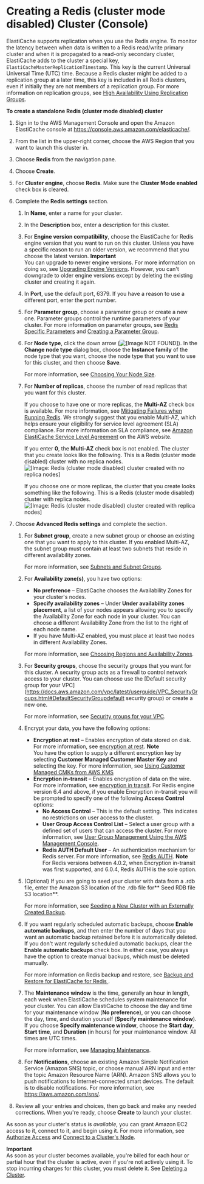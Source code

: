 # Creating a Redis \(cluster mode disabled\) Cluster \(Console\)<a name="Clusters.Create.CON.Redis"></a>

ElastiCache supports replication when you use the Redis engine\. To monitor the latency between when data is written to a Redis read/write primary cluster and when it is propagated to a read\-only secondary cluster, ElastiCache adds to the cluster a special key, `ElastiCacheMasterReplicationTimestamp`\. This key is the current Universal Universal Time \(UTC\) time\. Because a Redis cluster might be added to a replication group at a later time, this key is included in all Redis clusters, even if initially they are not members of a replication group\. For more information on replication groups, see [High Availability Using Replication Groups](Replication.md)\.

**To create a standalone Redis \(cluster mode disabled\) cluster**

1. Sign in to the AWS Management Console and open the Amazon ElastiCache console at [https://console\.aws\.amazon\.com/elasticache/](https://console.aws.amazon.com/elasticache/)\.

1. From the list in the upper\-right corner, choose the AWS Region that you want to launch this cluster in\.

1. Choose **Redis** from the navigation pane\.

1. Choose **Create**\.

1. For **Cluster engine**, choose **Redis**\. Make sure the **Cluster Mode enabled** check box is cleared\.

1. Complete the **Redis settings** section\.

   1. In **Name**, enter a name for your cluster\.

   1. In the **Description** box, enter a description for this cluster\.

   1. For **Engine version compatibility**, choose the ElastiCache for Redis engine version that you want to run on this cluster\. Unless you have a specific reason to run an older version, we recommend that you choose the latest version\.
**Important**  
You can upgrade to newer engine versions\. For more information on doing so, see [Upgrading Engine Versions](VersionManagement.md)\. However, you can't downgrade to older engine versions except by deleting the existing cluster and creating it again\.

   1. In **Port**, use the default port, 6379\. If you have a reason to use a different port, enter the port number\.

   1. For **Parameter group**, choose a parameter group or create a new one\. Parameter groups control the runtime parameters of your cluster\. For more information on parameter groups, see [Redis Specific Parameters](ParameterGroups.Redis.md) and [Creating a Parameter Group](ParameterGroups.Creating.md)\.

   1. For **Node type**, click the down arrow \(![\[Image NOT FOUND\]](http://docs.aws.amazon.com/AmazonElastiCache/latest/red-ug/images/ElastiCache-DnArrow.png)\)\. In the **Change node type** dialog box, choose the **Instance family** of the node type that you want, choose the node type that you want to use for this cluster, and then choose **Save**\.

      For more information, see [Choosing Your Node Size](nodes-select-size.md#CacheNodes.SelectSize)\.

   1. For **Number of replicas**, choose the number of read replicas that you want for this cluster\.

      If you choose to have one or more replicas, the **Multi\-AZ** check box is available\. For more information, see [Mitigating Failures when Running Redis](FaultTolerance.md#FaultTolerance.Redis)\. We strongly suggest that you enable Multi\-AZ, which helps ensure your eligibility for service level agreement \(SLA\) compliance\. For more information on SLA compliance, see [Amazon ElastiCache Service Level Agreement](https://aws.amazon.com/elasticache/sla/) on the AWS website\.

      If you enter **0**, the **Multi\-AZ** check box is not enabled\. The cluster that you create looks like the following\. This is a Redis \(cluster mode disabled\) cluster with no replica nodes\.  
![\[Image: Redis (cluster mode disabled) cluster created with no replica nodes\]](http://docs.aws.amazon.com/AmazonElastiCache/latest/red-ug/images/ElastiCache-Cluster-Redis-No-Replicas.png)

      If you choose one or more replicas, the cluster that you create looks something like the following\. This is a Redis \(cluster mode disabled\) cluster with replica nodes\.  
![\[Image: Redis (cluster mode disabled) cluster created with replica nodes\]](http://docs.aws.amazon.com/AmazonElastiCache/latest/red-ug/images/ElastiCacheClusters-CSN-Redis-Replicas.png)

1. Choose **Advanced Redis settings** and complete the section\.

   1. For **Subnet group**, create a new subnet group or choose an existing one that you want to apply to this cluster\. If you enabled Multi\-AZ, the subnet group must contain at least two subnets that reside in different availability zones\.

      For more information, see [Subnets and Subnet Groups](SubnetGroups.md)\.

   1. For **Availability zone\(s\)**, you have two options:
      + **No preference** – ElastiCache chooses the Availability Zones for your cluster's nodes\.
      + **Specify availability zones** – Under **Under availability zones placement**, a list of your nodes appears allowing you to specify the Availability Zone for each node in your cluster\. You can choose a different Availability Zone from the list to the right of each node name\.
      + If you have Multi\-AZ enabled, you must place at least two nodes in different Availability Zones\.

      For more information, see [Choosing Regions and Availability Zones](RegionsAndAZs.md)\.

   1. For **Security groups**, choose the security groups that you want for this cluster\. A security group acts as a firewall to control network access to your cluster\. You can choose use the [Default security group for your VPC](https://docs.aws.amazon.com/vpc/latest/userguide/VPC_SecurityGroups.html#DefaultSecurityGroupdefault security group) or create a new one\.

      For more information, see [Security groups for your VPC](https://docs.aws.amazon.com/vpc/latest/userguide/VPC_SecurityGroups.html)\.

   1. Encrypt your data, you have the following options:
      + **Encryption at rest** – Enables encryption of data stored on disk\. For more information, see [encryption at rest](https://docs.aws.amazon.com/AmazonElastiCache/latest/red-ug/at-rest-encryption.html)\.
**Note**  
You have the option to supply a different encryption key by selecting **Customer Managed Customer Master Key** and selecting the key\. For more information, see [Using Customer Managed CMKs from AWS KMS](https://docs.aws.amazon.com/AmazonElastiCache/latest/red-ug/at-rest-encryption.html#using-customer-managed-keys-for-elasticache-security)
      + **Encryption in\-transit** – Enables encryption of data on the wire\. For more information, see [encryption in transit](https://docs.aws.amazon.com/AmazonElastiCache/latest/red-ug/in-transit-encryption.html)\. For Redis engine version 6\.4 and above, if you enable Encryption in\-transit you will be prompted to specify one of the following **Access Control** options:
        + **No Access Control** – This is the default setting\. This indicates no restrictions on user access to the cluster\.
        + **User Group Access Control List** – Select a user group with a defined set of users that can access the cluster\. For more information, see [User Group Management Using the AWS Management Console](Clusters.RBAC.md#User-Groups-console)\.
        + **Redis AUTH Default User** – An authentication mechanism for Redis server\. For more information, see [Redis AUTH](https://docs.aws.amazon.com/AmazonElastiCache/latest/red-ug/auth.html)\.
**Note**  
For Redis versions between 4\.0\.2, when Encryption in\-transit was first supported, and 6\.0\.4, Redis AUTH is the sole option\.

   1. \(Optional\) If you are going to seed your cluster with data from a \.rdb file, enter the Amazon S3 location of the \.rdb file for** Seed RDB file S3 location**\.

      For more information, see [Seeding a New Cluster with an Externally Created Backup](backups-seeding-redis.md)\.

   1. If you want regularly scheduled automatic backups, choose **Enable automatic backups**, and then enter the number of days that you want an automatic backup retained before it is automatically deleted\. If you don't want regularly scheduled automatic backups, clear the **Enable automatic backups** check box\. In either case, you always have the option to create manual backups, which must be deleted manually\.

      For more information on Redis backup and restore, see [Backup and Restore for ElastiCache for Redis ](backups.md)\.

   1. The **Maintenance window** is the time, generally an hour in length, each week when ElastiCache schedules system maintenance for your cluster\. You can allow ElastiCache to choose the day and time for your maintenance window \(**No preference**\), or you can choose the day, time, and duration yourself \(**Specify maintenance window**\)\. If you choose **Specify maintenance window**, choose the **Start day**, **Start time**, and **Duration** \(in hours\) for your maintenance window\. All times are UTC times\.

      For more information, see [Managing Maintenance](maintenance-window.md)\.

   1. For **Notifications**, choose an existing Amazon Simple Notification Service \(Amazon SNS\) topic, or choose manual ARN input and enter the topic Amazon Resource Name \(ARN\)\. Amazon SNS allows you to push notifications to Internet\-connected smart devices\. The default is to disable notifications\. For more information, see [https://aws\.amazon\.com/sns/](https://aws.amazon.com/sns/)\.

1. Review all your entries and choices, then go back and make any needed corrections\. When you're ready, choose **Create** to launch your cluster\.

As soon as your cluster's status is *available*, you can grant Amazon EC2 access to it, connect to it, and begin using it\. For more information, see [Authorize Access](GettingStarted.AuthorizeAccess.md) and [Connect to a Cluster's Node](GettingStarted.ConnectToCacheNode.md)\.

**Important**  
As soon as your cluster becomes available, you're billed for each hour or partial hour that the cluster is active, even if you're not actively using it\. To stop incurring charges for this cluster, you must delete it\. See [Deleting a Cluster](Clusters.Delete.md)\. 